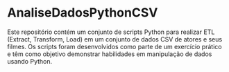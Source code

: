 # AnaliseDadosPythonCSV
Este repositório contém um conjunto de scripts Python para realizar ETL (Extract, Transform, Load) em um conjunto de dados CSV de atores e seus filmes. Os scripts foram desenvolvidos como parte de um exercício prático e têm como objetivo demonstrar habilidades em manipulação de dados usando Python.

